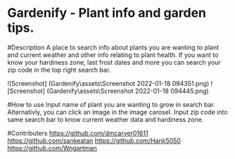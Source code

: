 # Gardenify - Plant info and garden tips.

#Description
A place to search info about plants you are wanting to plant and current weather and other info relating to plant health.
If you want to know your hardiness zone, last frost dates and more you can search your zip code in the top right search bar.

![Screenshot] (Gardenify\assets\Screenshot 2022-01-18 094351.png)
![Screenshot] (Gardenify\assets\Screenshot 2022-01-18 094445.png)

#How to use
Input name of plant you are wanting to grow in search bar. 
Alternativly, you can click an image in the image carosel.
Input zip code into same search bar to know current weather data and hardiness zone.

#Contributers
https://github.com/dmcarver01611
https://github.com/sankeatan
https://github.com/Hank5050
https://github.com/Wngartman
